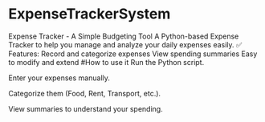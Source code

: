 # ExpenseTrackerSystem
Expense Tracker - A Simple Budgeting Tool A Python-based Expense Tracker to help you manage and analyze your daily expenses easily.  ✅ Features:  Record and categorize expenses  View spending summaries  Easy to modify and extend
#How to use it
Run the Python script.

Enter your expenses manually.

Categorize them (Food, Rent, Transport, etc.).

View summaries to understand your spending.
